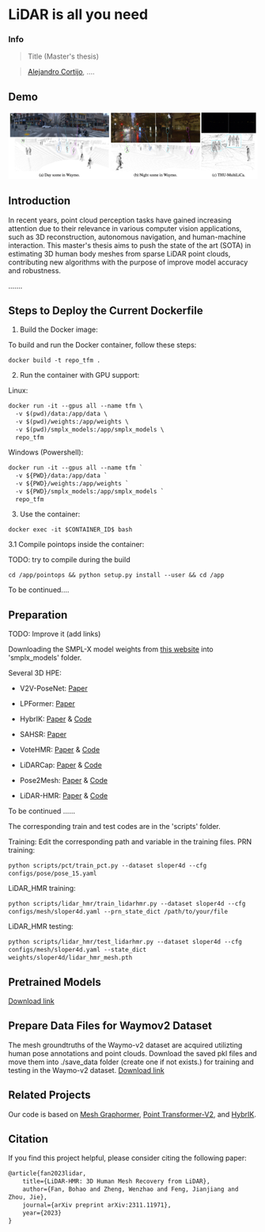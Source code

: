 # LiDAR is all you need

### Info

> Title (Master's thesis)

> [Alejandro Cortijo](https://cortijo02.github.io/), ....

## Demo
![demo](./assets/demo.png)


## Introduction

In recent years, point cloud perception tasks have gained increasing attention due to their relevance in various computer vision applications, such as 3D reconstruction, autonomous navigation, and human-machine interaction. This master's thesis aims to push the state of the art (SOTA) in estimating 3D human body meshes from sparse LiDAR point clouds, contributing new algorithms with the purpose of improve model accuracy and robustness. 

.......

## Steps to Deploy the Current Dockerfile

1. Build the Docker image:

To build and run the Docker container, follow these steps:

```
docker build -t repo_tfm .
```
2. Run the container with GPU support:

Linux:
```
docker run -it --gpus all --name tfm \
  -v $(pwd)/data:/app/data \
  -v $(pwd)/weights:/app/weights \
  -v $(pwd)/smplx_models:/app/smplx_models \
  repo_tfm
```

Windows (Powershell):
```
docker run -it --gpus all --name tfm `
  -v ${PWD}/data:/app/data `
  -v ${PWD}/weights:/app/weights `
  -v ${PWD}/smplx_models:/app/smplx_models `
  repo_tfm
````

3. Use the container:

````
docker exec -it $CONTAINER_ID$ bash
````

3.1 Compile pointops inside the container:

TODO: try to compile during the build

````
cd /app/pointops && python setup.py install --user && cd /app
````

To be continued....

## Preparation

TODO: Improve it (add links)

Downloading the SMPL-X model weights from [this website](https://smpl-x.is.tue.mpg.de/) into 'smplx_models' folder.

Several 3D HPE:

* V2V-PoseNet: [Paper](https://arxiv.org/abs/1711.07399)

* LPFormer: [Paper](https://arxiv.org/abs/2306.12525)

* HybrIK: [Paper](https://arxiv.org/abs/2011.14672) & [Code](https://github.com/jeffffffli/HybrIK)

* SAHSR: [Paper](https://openaccess.thecvf.com/content_ICCV_2019/html/Jiang_Skeleton-Aware_3D_Human_Shape_Reconstruction_From_Point_Clouds_ICCV_2019_paper.html)

* VoteHMR: [Paper](https://arxiv.org/abs/2110.08729) & [Code](https://github.com/hanabi7/VoteHMR)

* LiDARCap: [Paper](https://arxiv.org/abs/2203.14698) & [Code](https://github.com/jingyi-zhang/LiDARCap)

* Pose2Mesh: [Paper](https://arxiv.org/abs/2008.09047) & [Code](https://github.com/hongsukchoi/Pose2Mesh_RELEASE)

* LiDAR-HMR: [Paper](https://arxiv.org/pdf/2311.11971) & [Code](https://github.com/soullessrobot/LiDAR-HMR/tree/main)

To be continued ......

The corresponding train and test codes are in the 'scripts' folder.

Training:
Edit the corresponding path and variable in the training files.
PRN training:
```
python scripts/pct/train_pct.py --dataset sloper4d --cfg configs/pose/pose_15.yaml
```
LiDAR_HMR training:
```
python scripts/lidar_hmr/train_lidarhmr.py --dataset sloper4d --cfg configs/mesh/sloper4d.yaml --prn_state_dict /path/to/your/file
```
LiDAR_HMR testing:
```
python scripts/lidar_hmr/test_lidarhmr.py --dataset sloper4d --cfg configs/mesh/sloper4d.yaml --state_dict weights/sloper4d/lidar_hmr_mesh.pth
```
## Pretrained Models
[Download link](https://cloud.tsinghua.edu.cn/d/937a4af3a7cb4c5b8e89/)

## Prepare Data Files for Waymov2 Dataset
The mesh groundtruths of the Waymo-v2 dataset are acquired utilizting human pose annotations and point clouds. Download the saved pkl files and move them into ./save_data folder (create one if not exists.) for training and testing in the Waymo-v2 dataset.
[Download link](https://cloud.tsinghua.edu.cn/d/0840c820c33745e58aa7/)

## Related Projects

Our code is based on [Mesh Graphormer](https://arxiv.org/abs/2104.00272), [Point Transformer-V2](https://github.com/Pointcept/PointTransformerV2), and [HybrIK](https://arxiv.org/abs/2011.14672).

## Citation

If you find this project helpful, please consider citing the following paper:
```
@article{fan2023lidar,
    title={LiDAR-HMR: 3D Human Mesh Recovery from LiDAR},
    author={Fan, Bohao and Zheng, Wenzhao and Feng, Jianjiang and Zhou, Jie},
    journal={arXiv preprint arXiv:2311.11971},
    year={2023}
}
```
